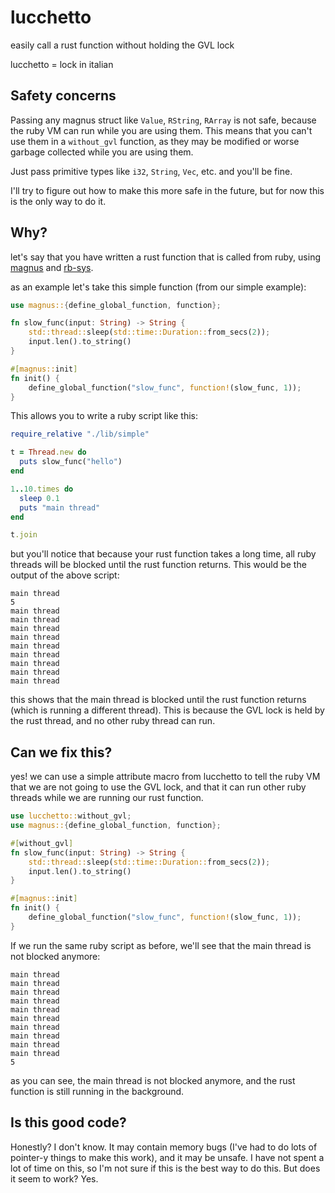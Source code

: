 # lucchetto

easily call a rust function without holding the GVL lock

lucchetto = lock in italian

## Safety concerns

Passing any magnus struct like `Value`, `RString`, `RArray` is not safe, because the ruby VM can run while you are using them. This means that you can't use them in a `without_gvl` function, as they may be modified or
worse garbage collected while you are using them.

Just pass primitive types like `i32`, `String`, `Vec`, etc. and you'll be fine.

I'll try to figure out how to make this more safe in the future, but for now this is the only way to do it.


## Why?

let's say that you have written a rust function that is called from ruby, using
[magnus](https://github.com/matsadler/magnus) and [rb-sys](https://github.com/oxidize-rb/rb-sys).

as an example let's take this simple function (from our simple example):

```rust
use magnus::{define_global_function, function};

fn slow_func(input: String) -> String {
    std::thread::sleep(std::time::Duration::from_secs(2));
    input.len().to_string()
}

#[magnus::init]
fn init() {
    define_global_function("slow_func", function!(slow_func, 1));
}

```

This allows you to write a ruby script like this:

```ruby
require_relative "./lib/simple"

t = Thread.new do
  puts slow_func("hello")
end

1..10.times do
  sleep 0.1
  puts "main thread"
end

t.join
```

but you'll notice that because your rust function takes a long time, all ruby threads will be blocked until the rust function returns. This would be the output of the above script:

```
main thread
5
main thread
main thread
main thread
main thread
main thread
main thread
main thread
main thread
main thread
```

this shows that the main thread is blocked until the rust function returns (which is running a different thread). This is because the GVL lock is held by the rust thread, and no other ruby thread can run.

## Can we fix this?

yes! we can use a simple attribute macro from lucchetto to tell the ruby VM that we are not going to use the GVL lock, and that it can run other ruby threads while we are running our rust function.

```rust
use lucchetto::without_gvl;
use magnus::{define_global_function, function};

#[without_gvl]
fn slow_func(input: String) -> String {
    std::thread::sleep(std::time::Duration::from_secs(2));
    input.len().to_string()
}

#[magnus::init]
fn init() {
    define_global_function("slow_func", function!(slow_func, 1));
}
```

If we run the same ruby script as before, we'll see that the main thread is not blocked anymore:

```
main thread
main thread
main thread
main thread
main thread
main thread
main thread
main thread
main thread
main thread
5
```

as you can see, the main thread is not blocked anymore, and the rust function is still running in the background.

## Is this good code?

Honestly? I don't know. It may contain memory bugs (I've had to do lots of pointer-y things to make this work), and it may be unsafe. I have not spent a lot of time on this, so I'm not sure if this is the best way to do this. But does it seem to work? Yes.
